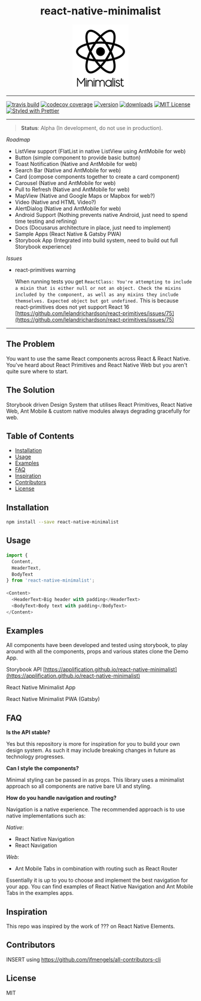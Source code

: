 <div align="center">

# react-native-minimalist

![React Native Minimalist Logo](Minimalist-Logo.png)

</div>

---

[![travis build](https://img.shields.io/travis/applification/react-native-minimalist.svg?style=flat-square)](https://travis-ci.org/applification/react-native-minimalist)
[![codecov coverage](https://img.shields.io/codecov/c/github/applification/react-native-minimalist.svg?style=flat-square)](https://codecov.io/gh/applification/react-native-minimalist)
[![version](https://img.shields.io/npm/v/react-native-minimalist.svg?style=flat-square)](https://www.npmjs.com/package/react-native-minimalist)
[![downloads](https://img.shields.io/npm/dm/react-native-minimalist.svg?style=flat-square)](http://npm-stat.com/charts.html?package=react-native-minimalist)
[![MIT License](https://img.shields.io/npm/l/react-native-minimalist.svg?style=flat-square)](http://opensource.org/licenses/MIT)
[![Styled with Prettier](https://img.shields.io/badge/styled_with-prettier-ff69b4.svg)](https://github.com/prettier/prettier)

---

> **Status**: Alpha (In development, do not use in production).

_Roadmap_

* ListView support (FlatList in native ListView using AntMobile for web)
* Button (simple component to provide basic button)
* Toast Notification (Native and AntMobile for web)
* Search Bar (Native and AntMobile for web)
* Card (compose components together to create a card component)
* Carousel (Native and AntMobile for web)
* Pull to Refresh (Native and AntMobile for web)
* MapView (Native and Google Maps or Mapbox for web?)
* Video (Native and HTML Video?)
* AlertDialog (Native and AntMobile for web)
* Android Support (Nothing prevents native Android, just need to spend time testing and refining)
* Docs (Docusarus architecture in place, just need to implement)
* Sample Apps (React Native & Gatsby PWA)
* Storybook App (Integrated into build system, need to build out full Storybook experience)

_Issues_

* react-primitives warning

  When running tests you get
  `ReactClass: You're attempting to include a mixin that is either null or not an object. Check the mixins included by the component, as well as any mixins they include themselves. Expected object but got undefined.` This is because react-primitives does not yet support React 16 [https://github.com/lelandrichardson/react-primitives/issues/75](https://github.com/lelandrichardson/react-primitives/issues/75)

---

## The Problem

You want to use the same React components across React & React Native. You've heard about React Primitives and React Native Web but you aren't quite sure where to start.

## The Solution

Storybook driven Design System that utilises React Primitives, React Native Web, Ant Mobile & custom native modules always degrading gracefully for web.

## Table of Contents

<!-- START doctoc generated TOC please keep comment here to allow auto update -->

<!-- DON'T EDIT THIS SECTION, INSTEAD RE-RUN doctoc TO UPDATE -->

<!-- DON'T EDIT THIS SECTION, INSTEAD RE-RUN doctoc TO UPDATE -->

* [Installation](#installation)
* [Usage](#usage)
* [Examples](#examples)
* [FAQ](#faq)
* [Inspiration](#inspiration)
* [Contributors](#contributors)
* [License](#license)

<!-- END doctoc generated TOC please keep comment here to allow auto update -->

## Installation

```bash
npm install --save react-native-minimalist
```

## Usage

```JavaScript
import {
  Content,
  HeaderText,
  BodyText
} from 'react-native-minimalist';

<Content>
  <HeaderText>Big header with padding</HeaderText>
  <BodyText>Body text with padding</BodyText>
</Content>
```

## Examples

All components have been developed and tested using storybook, to play around with all the components, props and various states clone the Demo App.

Storybook API [https://applification.github.io/react-native-minimalist](https://applification.github.io/react-native-minimalist)

React Native Minimalist App

React Native Minimalist PWA (Gatsby)

## FAQ

**Is the API stable?**

Yes but this repository is more for inspiration for you to build your own design system. As such it may include breaking changes in future as technology progresses.

**Can I style the components?**

Minimal styling can be passed in as props. This library uses a minimalist approach so all components are native bare UI and styling.

**How do you handle navigation and routing?**

Navigation is a native experience. The recommended approach is to use native implementations such as:

_Native_:

* React Native Navigation
* React Navigation

_Web_:

* Ant Mobile Tabs in combination with routing such as React Router

Essentially it is up to you to choose and implement the best navigation for your app. You can find examples of React Native Navigation and Ant Mobile Tabs in the examples apps.

## Inspiration

This repo was inspired by the work of ??? on React Native Elements.

## Contributors

INSERT using https://github.com/jfmengels/all-contributors-cli

## License

MIT
